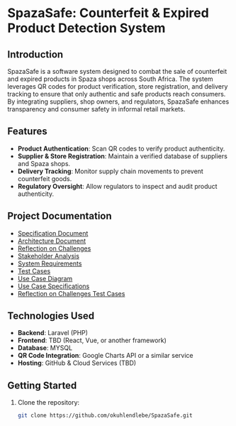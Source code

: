 ﻿# SpazaSafe: Counterfeit & Expired Product Detection System

## Introduction
SpazaSafe is a software system designed to combat the sale of counterfeit and expired products in Spaza shops across South Africa. The system leverages QR codes for product verification, store registration, and delivery tracking to ensure that only authentic and safe products reach consumers. By integrating suppliers, shop owners, and regulators, SpazaSafe enhances transparency and consumer safety in informal retail markets.

## Features
- **Product Authentication**: Scan QR codes to verify product authenticity.
- **Supplier & Store Registration**: Maintain a verified database of suppliers and Spaza shops.
- **Delivery Tracking**: Monitor supply chain movements to prevent counterfeit goods.
- **Regulatory Oversight**: Allow regulators to inspect and audit product authenticity.

## Project Documentation
- [Specification Document](SPECIFICATION.md)
- [Architecture Document](ARCHITECTURE.md)
- [Reflection on Challenges](Reflection_on_Challenges.md)
- [Stakeholder Analysis](STAKEHOLDER_ANALYSIS.md)
- [System Requirements](SYSTEM_REQUIREMENTS.md)
- [Test Cases](TEST_CASE.md)
- [Use Case Diagram](USE_CASE_DIAGRAM.md)
- [Use Case Specifications](Use_Case_Specifications.md)
- [Reflection on Challenges Test Cases](Reflection_on_Challenges_test_cases.md)



## Technologies Used
- **Backend**: Laravel (PHP)
- **Frontend**: TBD (React, Vue, or another framework)
- **Database**: MYSQL
- **QR Code Integration**: Google Charts API or a similar service
- **Hosting**: GitHub & Cloud Services (TBD)

## Getting Started
1. Clone the repository:
   ```sh
   git clone https://github.com/okuhlendlebe/SpazaSafe.git
